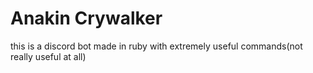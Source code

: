 # Anakin Crywalker

this is a discord bot made in ruby with extremely useful commands(not really useful at all)